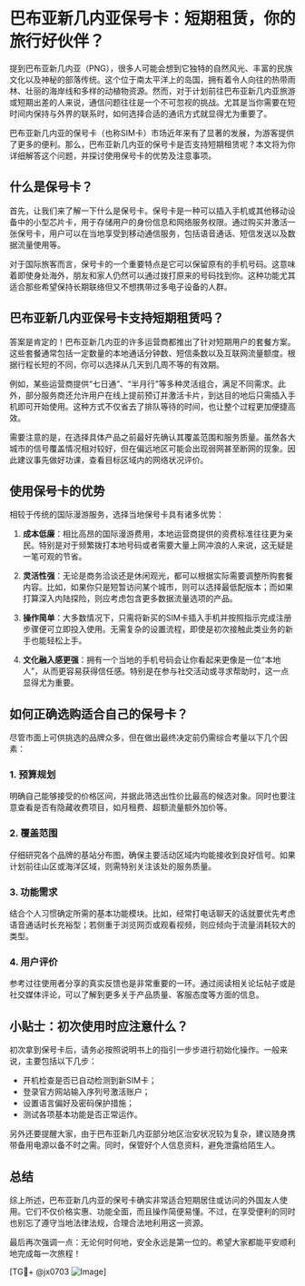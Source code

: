 # 巴布亚新几内亚保号卡：短期租赁，你的旅行好伙伴？

提到巴布亚新几内亚（PNG），很多人可能会想到它独特的自然风光、丰富的民族文化以及神秘的部落传统。这个位于南太平洋上的岛国，拥有着令人向往的热带雨林、壮丽的海岸线和多样的动植物资源。然而，对于计划前往巴布亚新几内亚旅游或短期出差的人来说，通信问题往往是一个不可忽视的挑战。尤其是当你需要在短时间内保持与外界的联系时，如何选择合适的通讯方式就显得尤为重要了。

巴布亚新几内亚的保号卡（也称SIM卡）市场近年来有了显著的发展，为游客提供了更多的便利。那么，巴布亚新几内亚的保号卡是否支持短期租赁呢？本文将为你详细解答这个问题，并探讨使用保号卡的优势及注意事项。

## 什么是保号卡？

首先，让我们来了解一下什么是保号卡。保号卡是一种可以插入手机或其他移动设备中的小型芯片卡，用于存储用户的身份信息和网络服务权限。通过购买并激活一张保号卡，用户可以在当地享受到移动通信服务，包括语音通话、短信发送以及数据流量使用等。

对于国际旅客而言，保号卡的一个重要特点是它可以保留原有的手机号码。这意味着即使身处海外，朋友和家人仍然可以通过拨打原来的号码找到你。这种功能尤其适合那些希望保持长期联络但又不想携带过多电子设备的人群。

## 巴布亚新几内亚保号卡支持短期租赁吗？

答案是肯定的！巴布亚新几内亚的许多运营商都推出了针对短期用户的套餐方案。这些套餐通常包括一定数量的本地通话分钟数、短信条数以及互联网流量额度。根据行程长短的不同，你可以选择从几天到几周不等的有效期。

例如，某些运营商提供“七日通”、“半月行”等多种灵活组合，满足不同需求。此外，部分服务商还允许用户在线上提前预订并激活卡片，到达目的地后只需插入手机即可开始使用。这种方式不仅省去了排队等待的时间，也让整个过程更加便捷高效。

需要注意的是，在选择具体产品之前最好先确认其覆盖范围和服务质量。虽然各大城市的信号覆盖情况相对较好，但在偏远地区可能会出现弱网甚至断网的现象。因此建议事先做好功课，查看目标区域内的网络状况评价。

## 使用保号卡的优势

相较于传统的国际漫游服务，选择当地保号卡具有诸多优势：

1. **成本低廉**：相比高昂的国际漫游费用，本地运营商提供的资费标准往往更为亲民。特别是对于频繁拨打本地号码或者需要大量上网冲浪的人来说，这无疑是一笔可观的节省。
   
2. **灵活性强**：无论是商务洽谈还是休闲观光，都可以根据实际需要调整所购套餐内容。比如，如果你只是短暂访问某个城市，则可以选择最低配版本；而如果打算深入内陆探险，则应考虑包含更多数据流量选项的产品。

3. **操作简单**：大多数情况下，只需将新买的SIM卡插入手机并按照指示完成注册步骤便可立即投入使用。无需复杂的设置流程，即使是初次接触此类业务的新手也能轻松上手。

4. **文化融入感更强**：拥有一个当地的手机号码会让你看起来更像是一位“本地人”，从而更容易获得信任感。特别是在参与社交活动或寻求帮助时，这一点显得尤为重要。

## 如何正确选购适合自己的保号卡？

尽管市面上可供挑选的品牌众多，但在做出最终决定前仍需综合考量以下几个因素：

### 1. 预算规划
明确自己能够接受的价格区间，并据此筛选出性价比最高的候选对象。同时也要注意查看是否有隐藏收费项目，如月租费、超额流量额外加价等。

### 2. 覆盖范围
仔细研究各个品牌的基站分布图，确保主要活动区域内均能接收到良好信号。如果计划前往山区或海洋区域，则需特别关注该处的服务质量。

### 3. 功能需求
结合个人习惯确定所需的基本功能模块。比如，经常打电话聊天的话就要优先考虑语音通话时长充裕型；若侧重于浏览网页或观看视频，则应倾向于流量消耗较大的类型。

### 4. 用户评价
参考过往使用者分享的真实反馈也是非常重要的一环。通过阅读相关论坛帖子或是社交媒体评论，可以了解到更多关于产品质量、客服态度等方面的信息。

## 小贴士：初次使用时应注意什么？

初次拿到保号卡后，请务必按照说明书上的指引一步步进行初始化操作。一般来说，主要包括以下几步：
- 开机检查是否已自动检测到新SIM卡；
- 登录官方网站输入序列号激活账户；
- 设置语言偏好及密码保护措施；
- 测试各项基本功能是否正常运作。

另外还要提醒大家，由于巴布亚新几内亚部分地区治安状况较为复杂，建议随身携带备用电源以备不时之需。同时，保管好个人信息资料，避免泄露给陌生人。

## 总结

综上所述，巴布亚新几内亚的保号卡确实非常适合短期居住或访问的外国友人使用。它们不仅价格实惠、功能全面，而且操作简便易懂。不过，在享受便利的同时也别忘了遵守当地法律法规，合理合法地利用这一资源。

最后再次强调一点：无论何时何地，安全永远是第一位的。希望大家都能平安顺利地完成每一次旅程！

[TG💪+ @jx0703 ![Image](https://github.com/user-attachments/assets/dbca1d08-cadb-493c-b0ec-ad6f7a83f270)]